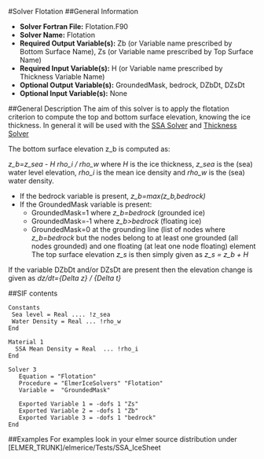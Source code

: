 #Solver Flotation
##General Information
- **Solver Fortran File:** Flotation.F90
- **Solver Name:** Flotation
- **Required Output Variable(s):** Zb (or Variable name prescribed by Bottom Surface Name), Zs (or Variable name prescribed by Top Surface Name)
- **Required Input Variable(s):** H (or Variable name prescribed by Thickness Variable Name)
- **Optional Output Variable(s):** GroundedMask, bedrock, DZbDt, DZsDt
- **Optional Input Variable(s):** None

##General Description
The aim of this solver is to apply the flotation criterion to compute the top and bottom surface elevation, knowing the ice thickness. In general it will be used with the [SSA Solver](./SSA.md) and [Thickness Solver](./ThicknessSolver.md)

The bottom surface elevation z_b is computed as:

*z_b=z_sea - H rho_i / rho_w* where *H* is the ice thickness, *z_sea* is the (sea) water level elevation, *rho_i* is the mean ice density and *rho_w* is the (sea) water density.

- If the bedrock variable is present, *z_b=max(z_b,bedrock)*
- If the GroundedMask variable is present:
  - GroundedMask=1 where *z_b=bedrock* (grounded ice)
  - GroundedMask=-1 where *z_b>bedrock* (floating ice)
  - GroundedMask=0 at the grounding line (list of nodes where *z_b=bedrock* but the nodes belong to at least one grounded (all nodes grounded) and one floating (at leat one node floating) element
The top surface elevation *z_s* is then simply given as *z_s = z_b + H*

If the variable DZbDt and/or DZsDt are present then the elevation change is given as *dz/dt={Delta z} / {Delta t}*

##SIF contents
```
Constants
 Sea level = Real .... !z_sea
 Water Density = Real ... !rho_w 
End

Material 1
  SSA Mean Density = Real  ... !rho_i 
End

Solver 3
   Equation = "Flotation"
   Procedure = "ElmerIceSolvers" "Flotation"
   Variable =  "GroundedMask"

   Exported Variable 1 = -dofs 1 "Zs"
   Exported Variable 2 = -dofs 1 "Zb"
   Exported Variable 3 = -dofs 1 "bedrock"
End
```

##Examples
For examples look in your elmer source distribution under
[ELMER_TRUNK]/elmerice/Tests/SSA_IceSheet
